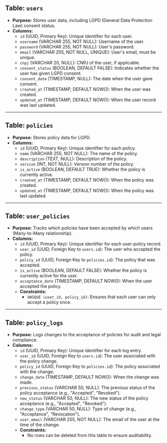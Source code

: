 ## Table: `users`
- **Purpose:** Stores user data, including LGPD (General Data Protection Law) consent status.
- **Columns:**
  - `id` (UUID, Primary Key): Unique identifier for each user.
  - `username` (VARCHAR 255, NOT NULL): Username of the user.
  - `password` (VARCHAR 255, NOT NULL): User's password.
  - `email` (VARCHAR 255, NOT NULL, UNIQUE): User's email, must be unique.
  - `cnpj` (VARCHAR 20, NULL): CNPJ of the user, if applicable.
  - `consent_status` (BOOLEAN, DEFAULT FALSE): Indicates whether the user has given LGPD consent.
  - `consent_date` (TIMESTAMP, NULL): The date when the user gave consent.
  - `created_at` (TIMESTAMP, DEFAULT NOW()): When the user was created.
  - `updated_at` (TIMESTAMP, DEFAULT NOW()): When the user record was last updated.

---

## Table: `policies`
- **Purpose:** Stores policy data for LGPD.
- **Columns:**
  - `id` (UUID, Primary Key): Unique identifier for each policy.
  - `name` (VARCHAR 255, NOT NULL): The name of the policy.
  - `description` (TEXT, NULL): Description of the policy.
  - `version` (INT, NOT NULL): Version number of the policy.
  - `is_active` (BOOLEAN, DEFAULT TRUE): Whether the policy is currently active.
  - `created_at` (TIMESTAMP, DEFAULT NOW()): When the policy was created.
  - `updated_at` (TIMESTAMP, DEFAULT NOW()): When the policy was last updated.

---

## Table: `user_policies`
- **Purpose:** Tracks which policies have been accepted by which users (Many-to-Many relationship).
- **Columns:**
  - `id` (UUID, Primary Key): Unique identifier for each user-policy record.
  - `user_id` (UUID, Foreign Key to `users.id`): The user who accepted the policy.
  - `policy_id` (UUID, Foreign Key to `policies.id`): The policy that was accepted.
  - `is_active` (BOOLEAN, DEFAULT FALSE): Whether the policy is currently active for the user.
  - `acceptance_date` (TIMESTAMP, DEFAULT NOW()): When the user accepted the policy.
  - **Constraints:**
    - `UNIQUE (user_id, policy_id)`: Ensures that each user can only accept a policy once.

---

## Table: `policy_logs`
- **Purpose:** Logs changes to the acceptance of policies for audit and legal compliance.
- **Columns:**
  - `id` (UUID, Primary Key): Unique identifier for each log entry.
  - `user_id` (UUID, Foreign Key to `users.id`): The user associated with the policy change.
  - `policy_id` (UUID, Foreign Key to `policies.id`): The policy associated with the change.
  - `change_date` (TIMESTAMP, DEFAULT NOW()): When the change was made.
  - `previous_status` (VARCHAR 50, NULL): The previous status of the policy acceptance (e.g., "Accepted", "Revoked").
  - `new_status` (VARCHAR 50, NULL): The new status of the policy acceptance (e.g., "Accepted", "Revoked").
  - `change_type` (VARCHAR 50, NULL): Type of change (e.g., "Acceptance", "Revocation").
  - `user_email` (VARCHAR 255, NOT NULL): The email of the user at the time of the change.
  - **Constraints:**
    - No rows can be deleted from this table to ensure auditability.
